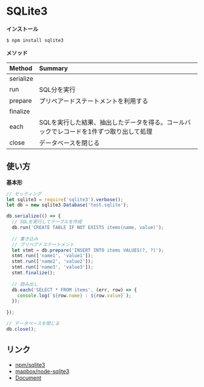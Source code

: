 SQLite3
=======

__インストール__

```bash
$ npm install sqlite3
```

__メソッド__


|Method|Summary|
|:--|:--|
|serialize||
|run|SQL分を実行|
|prepare|プリペアードステートメントを利用する|
|finalize||
|each|SQLを実行した結果、抽出したデータを得る。コールバックでレコードを1件ずつ取り出して処理|
|close|データベースを閉じる|


使い方
------

__基本形__  

```javascript
// セッティング
let sqlite3 = require('sqlite3').verbose();
let db = new sqlite3.Database('test.sqlite');

db.serialize(() => {
  // SQLを実行してテーブルを作成
  db.run('CREATE TABLE IF NOT EXISTS items(name, value)');
  
  // 書き込み
  // プリペアドステートメント
  let stmt = db.prepare('INSERT INTO items VALUES(?, ?)');
  stmt.run(['name1', 'value1']);
  stmt.run(['name2', 'value2']);
  stmt.run(['name3', 'value3']);
  stmt.finalize();
  
  // 読み出し
  db.each('SELECT * FROM items', (err, row) => {
    console.log(`${row.name} : ${row.value}`);
  });
  
});

// データベースを閉じる
db.close();
```


リンク
------

- [npm/sqlite3](https://www.npmjs.com/package/sqlite3)
- [mapbox/node-sqlite3](https://github.com/mapbox/node-sqlite3)
- [Document](https://github.com/mapbox/node-sqlite3/wiki)
